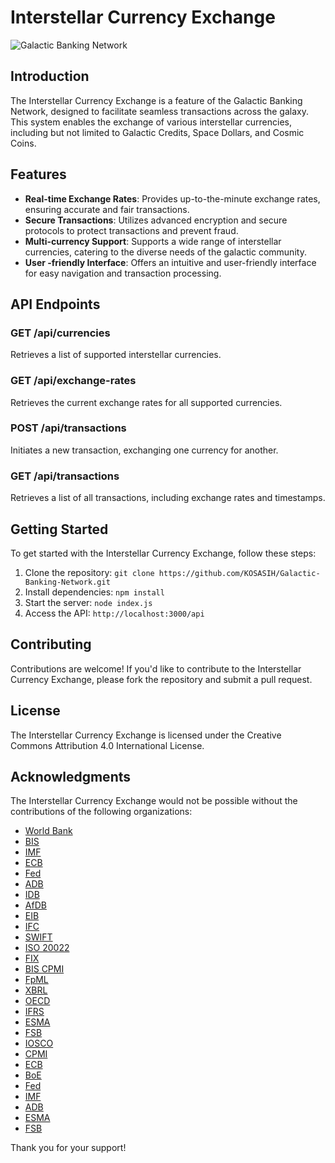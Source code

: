 # Interstellar Currency Exchange

![Galactic Banking Network](https://img.shields.io/badge/Galactic%20Banking%20Network-Interstellar%20Currency%20Exchange-blue.svg?logo=galactic-banking-network&logoColor=white)

## Introduction

The Interstellar Currency Exchange is a feature of the Galactic Banking Network, designed to facilitate seamless transactions across the galaxy. This system enables the exchange of various interstellar currencies, including but not limited to Galactic Credits, Space Dollars, and Cosmic Coins.

## Features

* **Real-time Exchange Rates**: Provides up-to-the-minute exchange rates, ensuring accurate and fair transactions.
* **Secure Transactions**: Utilizes advanced encryption and secure protocols to protect transactions and prevent fraud.
* **Multi-currency Support**: Supports a wide range of interstellar currencies, catering to the diverse needs of the galactic community.
* **User -friendly Interface**: Offers an intuitive and user-friendly interface for easy navigation and transaction processing.

## API Endpoints

### GET /api/currencies

Retrieves a list of supported interstellar currencies.

### GET /api/exchange-rates

Retrieves the current exchange rates for all supported currencies.

### POST /api/transactions

Initiates a new transaction, exchanging one currency for another.

### GET /api/transactions

Retrieves a list of all transactions, including exchange rates and timestamps.

## Getting Started

To get started with the Interstellar Currency Exchange, follow these steps:

1. Clone the repository: `git clone https://github.com/KOSASIH/Galactic-Banking-Network.git`
2. Install dependencies: `npm install`
3. Start the server: `node index.js`
4. Access the API: `http://localhost:3000/api`

## Contributing

Contributions are welcome! If you'd like to contribute to the Interstellar Currency Exchange, please fork the repository and submit a pull request.

## License

The Interstellar Currency Exchange is licensed under the Creative Commons Attribution 4.0 International License.

## Acknowledgments

The Interstellar Currency Exchange would not be possible without the contributions of the following organizations:

* [World Bank](https://www.worldbank.org/)
* [BIS](https://www.bis.org/)
* [IMF](https://www.imf.org/)
* [ECB](https://www.ecb.europa.eu/)
* [Fed](https://www.federalreserve.gov/)
* [ADB](https://www.adb.org/)
* [IDB](https://www.iadb.org/)
* [AfDB](https://www.afdb.org/)
* [EIB](https://www.eib.org/)
* [IFC](https://www.ifc.org/)
* [SWIFT](https://www.swift.com/)
* [ISO 20022](https://www.iso20022.org/)
* [FIX](https://www.fixtrading.org/)
* [BIS CPMI](https://www.bis.org/cpmi/)
* [FpML](https://www.fpml.org/)
* [XBRL](https://www.xbrl.org/)
* [OECD](https://www.oecd.org/)
* [IFRS](https://www.ifrs.org/)
* [ESMA](https://www.esma.europa.eu/)
* [FSB](https://www.fsb.org/)
* [IOSCO](https://www.iosco.org/)
* [CPMI](https://www.bis.org/cpmi/)
* [ECB](https://www.ecb.europa.eu/)
* [BoE](https://www.bankofengland.co.uk/)
* [Fed](https://www.federalreserve.gov/)
* [IMF](https://www.imf.org/)
* [ADB](https://www.adb.org/)
* [ESMA](https://www.esma.europa.eu/)
* [FSB](https://www.fsb.org/)

Thank you for your support!
